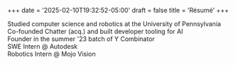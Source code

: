 +++
date = '2025-02-10T19:32:52-05:00'
draft = false
title = 'Résumé'
+++

Studied computer science and robotics at the University of Pennsylvania  
Co-founded Chatter (acq.) and built developer tooling for AI  
Founder in the summer '23 batch of Y Combinator  
SWE Intern @ Autodesk  
Robotics Intern @ Mojo Vision  